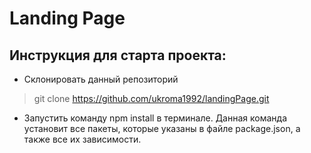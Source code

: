 # Landing Page

## Инструкция для старта проекта: 
* Склонировать данный репозиторий
> git clone https://github.com/ukroma1992/landingPage.git

* Запустить команду npm install в терминале. Данная команда установит все пакеты, которые указаны в файле package.json, а также все их зависимости.

